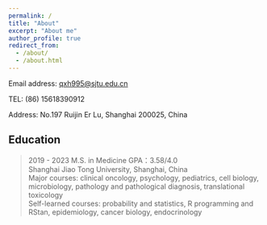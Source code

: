 ```yaml
---
permalink: /
title: "About"
excerpt: "About me"
author_profile: true
redirect_from: 
  - /about/
  - /about.html
---
```


Email address: qxh995@sjtu.edu.cn 

TEL: (86) 15618390912

Address: No.197 Ruijin Er Lu, Shanghai 200025, China

## Education
> 2019 - 2023 M.S. in Medicine GPA：3.58/4.0 <br/>
Shanghai Jiao Tong University, Shanghai, China <br/>
Major courses: clinical oncology, psychology, pediatrics, cell biology, microbiology, pathology and pathological diagnosis, translational toxicology <br/>
Self-learned courses: probability and statistics, R programming and RStan, epidemiology, cancer biology, endocrinology